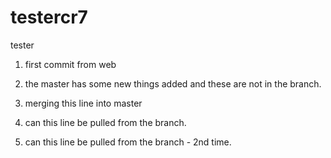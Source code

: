 # testercr7
tester

1. first commit from web

2. the master has some new things added and these are not in the branch.

3. merging this line into master

5. can this line be pulled from the branch.

6. can this line be pulled from the branch - 2nd time.
